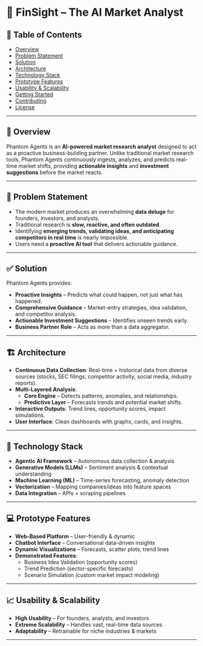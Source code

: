 # 🚀 FinSight – The AI Market Analyst

## 📖 Table of Contents  
- [Overview](#-overview)  
- [Problem Statement](#-problem-statement)  
- [Solution](#-solution)  
- [Architecture](#-architecture)  
- [Technology Stack](#-technology-stack)  
- [Prototype Features](#-prototype-features)  
- [Usability & Scalability](#-usability--scalability)  
- [Getting Started](#-getting-started)  
- [Contributing](#-contributing)  
- [License](#-license)  

---

## 📌 Overview  
Phantom Agents is an **AI-powered market research analyst** designed to act as a proactive business-building partner. Unlike traditional market research tools, Phantom Agents continuously ingests, analyzes, and predicts real-time market shifts, providing **actionable insights** and **investment suggestions** before the market reacts.  

---

## 🚩 Problem Statement  
- The modern market produces an overwhelming **data deluge** for founders, investors, and analysts.  
- Traditional research is **slow, reactive, and often outdated**.  
- Identifying **emerging trends, validating ideas, and anticipating competitors in real time** is nearly impossible.  
- Users need a **proactive AI tool** that delivers actionable guidance.  

---

## ✅ Solution  
Phantom Agents provides:  
- **Proactive Insights** – Predicts what could happen, not just what has happened.  
- **Comprehensive Guidance** – Market-entry strategies, idea validation, and competitor analysis.  
- **Actionable Investment Suggestions** – Identifies unseen trends early.  
- **Business Partner Role** – Acts as more than a data aggregator.  

---

## 🏗️ Architecture  
- **Continuous Data Collection**: Real-time + historical data from diverse sources (stocks, SEC filings, competitor activity, social media, industry reports).  
- **Multi-Layered Analysis**:  
  - **Core Engine** – Detects patterns, anomalies, and relationships.  
  - **Predictive Layer** – Forecasts trends and potential market shifts.  
- **Interactive Outputs**: Trend lines, opportunity scores, impact simulations.  
- **User Interface**: Clean dashboards with graphs, cards, and insights.  

---

## 🔧 Technology Stack  
- **Agentic AI Framework** – Autonomous data collection & analysis  
- **Generative Models (LLMs)** – Sentiment analysis & contextual understanding  
- **Machine Learning (ML)** – Time-series forecasting, anomaly detection  
- **Vectorization** – Mapping companies/ideas into feature spaces  
- **Data Integration** – APIs + scraping pipelines  

---

## 💻 Prototype Features  
- **Web-Based Platform** – User-friendly & dynamic  
- **Chatbot Interface** – Conversational data-driven insights  
- **Dynamic Visualizations** – Forecasts, scatter plots, trend lines  
- **Demonstrated Features**:  
  - Business Idea Validation (opportunity scores)  
  - Trend Prediction (sector-specific forecasts)  
  - Scenario Simulation (custom market impact modeling)  

---

## 📈 Usability & Scalability  
- **High Usability** – For founders, analysts, and investors  
- **Extreme Scalability** – Handles vast, real-time data sources  
- **Adaptability** – Retrainable for niche industries & markets  

---
